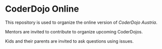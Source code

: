 # CoderDojo Online

This repository is used to organize the online version of *CoderDojo Austria*.

Mentors are invited to contribute to organize upcoming CoderDojos.

Kids and their parents are invited to ask questions using issues.
